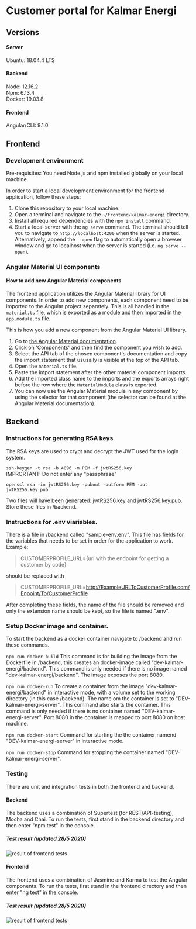 # Customer portal for Kalmar Energi

## Versions

#### Server
Ubuntu: 18.04.4 LTS  

#### Backend
Node: 12.16.2  
Npm: 6.13.4  
Docker: 19.03.8  

#### Frontend
Angular/CLI: 9.1.0

## Frontend

### Development environment

Pre-requisites: You need Node.js and npm installed globally on your local machine.

In order to start a local development environment for the frontend application, follow these steps:

1. Clone this repository to your local machine.
2. Open a terminal and navigate to the `~/frontend/kalmar-energi` directory.
3. Install all required dependencies with the `npm install` command.
3. Start a local server with the `ng serve` command. The terminal should tell you to navigate to
`http://localhost:4200` when the server is started. Alternatively, append the `--open` flag to
automatically open a browser window and go to localhost when the server is started
(i.e. `ng serve --open`).

### Angular Material UI components

#### How to add new Angular Material components

The frontend application utilizes the Angular Material library for UI components. In order to
add new components, each component need to be imported to the Angular project separately. This
is all handled in the `material.ts` file, which is exported as a module and then imported in
the `app.module.ts` file.

This is how you add a new component from the Angular Material UI library.

1. Go to [the Angular Material documentation](https://material.angular.io/).
2. Click on 'Components' and then find the component you wish to add.
3. Select the API tab of the chosen component's documentation and copy the import statement that
ususally is visible at the top of the API tab.
4. Open the `material.ts` file.
5. Paste the import statement after the other material component imports.
6. Add the imported class name to the imports and the exports arrays right before the row where
the `MaterialModule` class is exported.
7. You can now use the Angular Material module in any component by using the selector for that
component (the selector can be found at the Angular Material documentation).

## Backend

### Instructions for generating RSA keys

The RSA keys are used to crypt and decrypt the JWT used for the login system.

`ssh-keygen -t rsa -b 4096 -m PEM -f jwtRS256.key`  
IMPRORTANT: Do not enter any "passphrase"  

`openssl rsa -in jwtRS256.key -pubout -outform PEM -out jwtRS256.key.pub`

Two files will have been generated: jwtRS256.key and jwtRS256.key.pub. 
Store these files in /backend.

### Instructions for .env viariables.
There is a file in /backend called "sample-env.env". This file has fields for the variables that needs to be set in order for the application to work.  
Example:
> CUSTOMERPROFILE_URL={url with the endpoint for getting a customer by code}    

should be replaced with  

> CUSTOMERPROFILE_URL=http://ExampleURLToCustomerProfile.com/Enpoint/To/CustomerProfile  

After completing these fields, the name of the file should be removed and only the extension name should be kept, so the file is named ".env".

### Setup Docker image and container.
To start the backend as a docker container navigate to /backend and run these commands.

`npm run docker-build`
This command is for building the image from the Dockerfile in /backend, this creates an docker-image called "dev-kalmar-energi/backend". This command is only needed if there is no image named "dev-kalmar-energi/backend". The image exposes the port 8080.

`npm run docker-run`
To create a container from the image "dev-kalmar-energi/backend" in interactive mode, with a volume set to the working directory (in this case /backend). The name om the container is set to "DEV-kalmar-energi-server". This command also starts the container. This command is only needed if there is no container named "DEV-kalmar-energi-server". Port 8080 in the container is mapped to port 8080 on host machine.

`npm run docker-start`
Command for starting the the container namend "DEV-kalmar-energi-server" in interactive mode.

`npm run docker-stop`
Command for stopping the container named "DEV-kalmar-energi-server".

### Testing

There are unit and integration tests in both the frontend and backend.

#### Backend

The backend uses a combination of Supertest (for REST/API-testing), Mocha and Chai. To run the tests, first stand in the backend directory and then enter "npm test" in the console.

##### Test result (updated 28/5 2020)

![result of frontend tests](https://i.imgur.com/JmVxjkm.png)

#### Frontend

The frontend uses a combination of Jasmine and Karma to test the Angular components. To run the tests, first stand in the frontend directory and then enter "ng test" in the console.

##### Test result (updated 28/5 2020)

![result of frontend tests](https://i.imgur.com/1jAs2eU.png)
